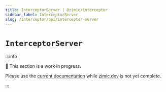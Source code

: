 ```yaml
---
title: InterceptorServer | @zimic/interceptor
sidebar_label: InterceptorServer
slug: /interceptor/api/interceptor-server
---
```


# `InterceptorServer`

:::info

🚧 This section is a work in progress.

Please use the [current documentation](https://github.com/zimicjs/zimic/wiki) while [zimic.dev](/) is not yet complete.

:::
